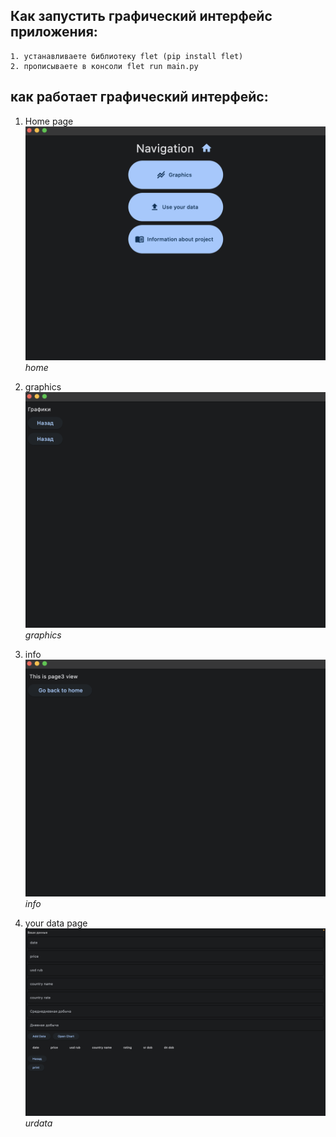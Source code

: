## Как запустить графический интерфейс приложения:
    1. устанавливаете библиотеку flet (pip install flet)
    2. прописываете в консоли flet run main.py


## как работает графический интерфейс:

1. Home page
![home](./screens/home.png)
*home*

2. graphics
![graphics](./screens/graphics.png)
*graphics*

3. info
![info](./screens/info.png)
*info*

4. your data page
![urdata](./screens/yourData.png)
*urdata*

